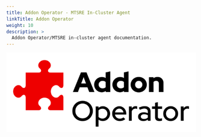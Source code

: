 ```yaml
---
title: Addon Operator - MTSRE In-Cluster Agent
linkTitle: Addon Operator
weight: 10
description: >
  Addon Operator/MTSRE in-cluster agent documentation.
---
```


![Addon Operator Logo](logo/addon-operator.png)
